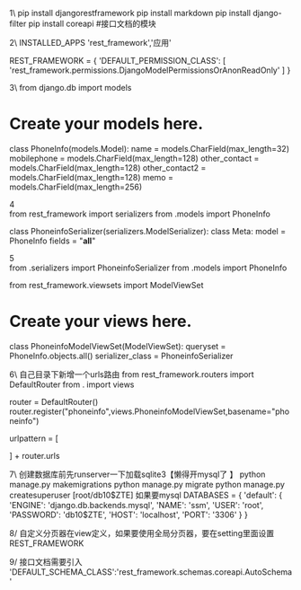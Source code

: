 1\ pip install djangorestframework
    pip install markdown
    pip install django-filter
    pip install coreapi  #接口文档的模块

2\ INSTALLED_APPS   'rest_framework','应用'

REST_FRAMEWORK = {
	'DEFAULT_PERMISSION_CLASS': [
		'rest_framework.permissions.DjangoModelPermissionsOrAnonReadOnly'
		]
}

3\ 
from django.db import models

# Create your models here.
class PhoneInfo(models.Model):
    name = models.CharField(max_length=32)
    mobilephone = models.CharField(max_length=128)
    other_contact = models.CharField(max_length=128)
    other_contact2 = models.CharField(max_length=128)
    memo = models.CharField(max_length=256)
    
4\
from rest_framework import serializers
from .models import PhoneInfo

class PhoneinfoSerializer(serializers.ModelSerializer):
    class Meta:
        model = PhoneInfo
        fields = "__all__"


5\
from .serializers import PhoneinfoSerializer
from .models import PhoneInfo

from rest_framework.viewsets import ModelViewSet

# Create your views here.
class PhoneinfoModelViewSet(ModelViewSet):
    queryset = PhoneInfo.objects.all()
    serializer_class = PhoneinfoSerializer

6\ 自己目录下新增一个urls路由
from rest_framework.routers import DefaultRouter
from . import views

router = DefaultRouter()
router.register("phoneinfo",views.PhoneinfoModelViewSet,basename="phoneinfo")

urlpattern = [

] + router.urls

7\ 创建数据库前先runserver一下加载sqlite3【懒得开mysql了 】
python manage.py makemigrations
python manage.py migrate
python manage.py createsuperuser   [root/db10$ZTE]
如果要mysql
DATABASES = {
    'default': {
        'ENGINE': 'django.db.backends.mysql',
        'NAME': 'ssm',
        'USER': 'root',
        'PASSWORD': 'db10$ZTE',
        'HOST': 'localhost',
        'PORT': '3306'
    }
}


8/ 自定义分页器在view定义，如果要使用全局分页器，要在setting里面设置REST_FRAMEWORK

9/ 接口文档需要引入
'DEFAULT_SCHEMA_CLASS':'rest_framework.schemas.coreapi.AutoSchema'
